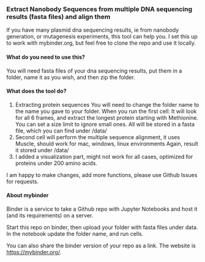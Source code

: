 ### Extract Nanobody Sequences from multiple DNA sequencing results (fasta files) and align them

If you have many plasmid dna sequencing results, ie from nanobody generation, or mutagenesis experiments, this tool can help you. I set this up to work with mybinder.org, but feel free to clone the repo and use it locally. 

#### What do you need to use this?
You will need fasta files of your dna sequencing results, put them in a folder, name it as you wish, and then zip the folder. 

#### What does the tool do?
1. Extracting protein sequences
You will need to change the folder name to the name you gave to your folder. When you run the first cell:
It will look for all 6 frames, and extract the longest protein starting with Methionine. You can set a size limit to ignore small ones. All will be stored in a fasta file, which you can find under /data/
2.  Second cell will perform the multiple sequence alignment, it uses Muscle, should work for mac, windows, linux environments
Again, result it stored under /data/
3. I added a visualization part, might not work for all cases, optimized for proteins under 200 amino acids.

I am happy to make changes, add more functions, please use Github Issues for requests.


#### About mybinder

Binder is a service to take a Github repo with Jupyter Notebooks and host it (and its requirements) on a server.

Start this repo on binder, then upload your folder with fasta files under data.
In the notebook update the folder name, and run cells.

You can also share the binder version of your repo as a link. The website is https://mybinder.org/.
